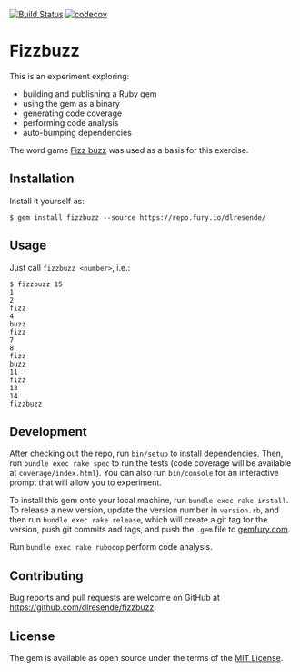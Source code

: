 [![Build Status](https://travis-ci.com/dlresende/fizzbuzz.svg?branch=master)](https://travis-ci.com/dlresende/fizzbuzz)
[![codecov](https://codecov.io/gh/dlresende/fizzbuzz/branch/master/graph/badge.svg)](https://codecov.io/gh/dlresende/fizzbuzz)

# Fizzbuzz

This is an experiment exploring:
- building and publishing a Ruby gem
- using the gem as a binary
- generating code coverage
- performing code analysis
- auto-bumping dependencies

The word game [Fizz buzz](https://en.wikipedia.org/wiki/Fizz_buzz) was used as a basis for this exercise.

## Installation

Install it yourself as:

    $ gem install fizzbuzz --source https://repo.fury.io/dlresende/

## Usage

Just call `fizzbuzz <number>`, i.e.:

```shell
$ fizzbuzz 15
1
2
fizz
4
buzz
fizz
7
8
fizz
buzz
11
fizz
13
14
fizzbuzz
```

## Development

After checking out the repo, run `bin/setup` to install dependencies. Then, run `bundle exec rake spec` to run the tests (code coverage will be available at `coverage/index.html`). You can also run `bin/console` for an interactive prompt that will allow you to experiment.

To install this gem onto your local machine, run `bundle exec rake install`. To release a new version, update the version number in `version.rb`, and then run `bundle exec rake release`, which will create a git tag for the version, push git commits and tags, and push the `.gem` file to [gemfury.com](https://gemfury.com/dlresende).

Run `bundle exec rake rubocop` perform code analysis.

## Contributing

Bug reports and pull requests are welcome on GitHub at https://github.com/dlresende/fizzbuzz.


## License

The gem is available as open source under the terms of the [MIT License](https://opensource.org/licenses/MIT).
